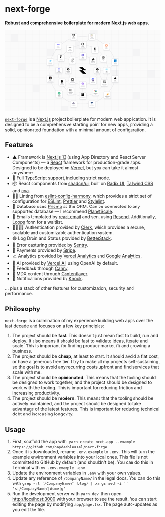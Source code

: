 # next-forge

**Robust and comprehensive boilerplate for modern Next.js web apps.**

<img src="./public/graphic.png" alt="">

[`next-forge`](https://github.com/haydenbleasel/next-forge) is a [Next.js](https://nextjs.org/) project boilerplate for modern web application. It is designed to be a comprehensive starting point for new apps, providing a solid, opinionated foundation with a minimal amount of configuration.

## Features

- ▲ Framework is [Next.js 13](https://nextjs.org/) (using App Directory and React Server Components) — a [React](https://react.dev/) framework for production-grade apps. Designed to be deployed on [Vercel](https://vercel.com/), but you can take it almost anywhere.
- 🤝 Full [TypeScript](https://www.typescriptlang.org/) support, including strict mode.
- 📦 React components from [shadcn/ui](https://ui.shadcn.com/), built on [Radix UI](https://www.radix-ui.com/), [Tailwind CSS](https://tailwindcss.com/) and [cva](https://cva.style/docs).
- 👩‍⚖️ Linting from [eslint-config-harmony](https://github.com/haydenbleasel/eslint-config-harmony), which provides a strict set of configuration for [ESLint](https://eslint.org/), [Prettier](https://prettier.io/) and [Stylelint](https://stylelint.io/).
- 📀 Database uses [Prisma](https://www.prisma.io/) as the ORM. Can be connected to any supported database — I recommend [PlanetScale](https://planetscale.com/).
- 📧 Emails templated by [react.email](https://react.email/) and sent using [Resend](https://resend.com/). Additionally, [Loops](https://loops.so/) form for a waitlist.
- 👨‍👩‍👧‍👦 Authentication provided by [Clerk](https://clerk.com/), which provides a secure, scalable and customizable authentication system.
- 🟢 Log Drain and Status provided by [BetterStack](https://betterstack.com/).
- 🐞 Error capturing provided by [Sentry](https://sentry.io/).
- 💸 Payments provided by [Stripe](https://stripe.com/).
- 📈 Analytics provided by [Vercel Analytics](https://vercel.com/analytics) and [Google Analytics](https://marketingplatform.google.com/about/analytics/).
- 🤖 AI provided by [Vercel AI](https://www.npmjs.com/package/ai), using OpenAI by default.
- 💬 Feedback through [Canny](https://canny.io/).
- 📝 MDX content through [Contentlayer](https://contentlayer.dev/).
- 🔔 Notifications provided by [Knock](https://knock.app/).

... plus a stack of other features for customization, security and performance.

## Philosophy

`next-forge` is a culmination of my experience building web apps over the last decade and focuses on a few key principles:

1. The project should be **fast**. This doesn't just mean fast to build, run and deploy. It also means it should be fast to validate ideas, iterate and scale. This is important for finding product-market fit and growing a business.
2. The project should be **cheap**, at least to start. It should avoid a flat cost, or have a generous free tier. I try to make all my projects self-sustaining, so the goal is to avoid any recurring costs upfront and find services that scale with me.
3. The project should be **opinionated**. This means that the tooling should be designed to work together, and the project should be designed to work with the tooling. This is important for reducing friction and increasing productivity.
4. The project should be **modern**. This means that the tooling should be actively maintained, and the project should be designed to take advantage of the latest features. This is important for reducing technical debt and increasing longevity.

## Usage

1. First, scaffold the app with: `yarn create next-app --example https://github.com/haydenbleasel/next-forge`
2. Once it is downloaded, rename `.env.example` to `.env`. This will turn the example environment variables into your local ones. This file is not committed to GitHub by default (and shouldn't be). You can do this in Terminal with `mv .env.example .env`
3. Update the environment variables in `.env` with your own values.
4. Update any reference of `/CompanyName/` in the legal docs. You can do this with `grep -rl '/CompanyName/' blog/ | xargs sed -i '' 's|/CompanyName/|Acme|g'`
5. Run the development server with `yarn dev`, then open [http://localhost:3000](http://localhost:3000) with your browser to see the result. You can start editing the page by modifying `app/page.tsx`. The page auto-updates as you edit the file.
